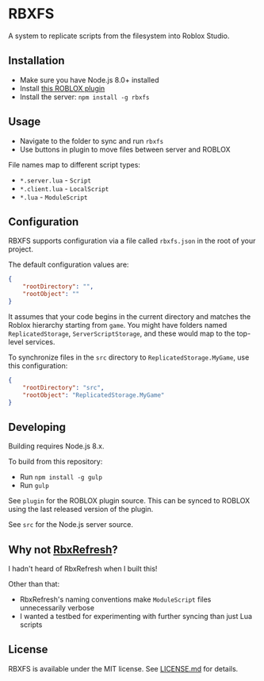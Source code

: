 # RBXFS
A system to replicate scripts from the filesystem into Roblox Studio.

## Installation
- Make sure you have Node.js 8.0+ installed
- Install [this ROBLOX plugin](https://www.roblox.com/library/394835268/RBXFS)
- Install the server: `npm install -g rbxfs`

## Usage
- Navigate to the folder to sync and run `rbxfs`
- Use buttons in plugin to move files between server and ROBLOX

File names map to different script types:
- `*.server.lua` - `Script`
- `*.client.lua` - `LocalScript`
- `*.lua` - `ModuleScript`

## Configuration
RBXFS supports configuration via a file called `rbxfs.json` in the root of your project.

The default configuration values are:

```json
{
	"rootDirectory": "",
	"rootObject": ""
}
```

It assumes that your code begins in the current directory and matches the Roblox hierarchy starting from `game`. You might have folders named `ReplicatedStorage`, `ServerScriptStorage`, and these would map to the top-level services.

To synchronize files in the `src` directory to `ReplicatedStorage.MyGame`, use this configuration:

```json
{
	"rootDirectory": "src",
	"rootObject": "ReplicatedStorage.MyGame"
}
```

## Developing
Building requires Node.js 8.x.

To build from this repository:

- Run `npm install -g gulp`
- Run `gulp`

See `plugin` for the ROBLOX plugin source. This can be synced to ROBLOX using the last released version of the plugin.

See `src` for the Node.js server source.

## Why not [RbxRefresh](https://github.com/osyrisrblx/RbxRefresh)?
I hadn't heard of RbxRefresh when I built this!

Other than that:
* RbxRefresh's naming conventions make `ModuleScript` files unnecessarily verbose
* I wanted a testbed for experimenting with further syncing than just Lua scripts

## License
RBXFS is available under the MIT license. See [LICENSE.md](LICENSE.md) for details.